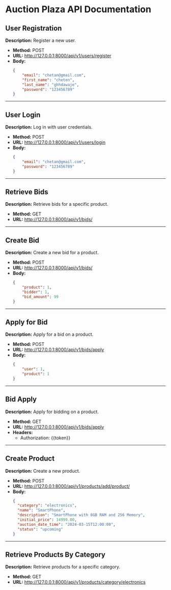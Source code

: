 # Auction Plaza API Documentation

## User Registration

**Description:** Register a new user.

- **Method:** POST
- **URL:** http://127.0.0.1:8000/api/v1/users/register
- **Body:**
  ```json
  {
      "email": "chetan@gmail.com",
      "first_name": "cheten",
      "last_name": "ghhdawaje",
      "password": "123456789"
  }
  
---

## User Login

**Description:** Log in with user credentials.

- **Method:** POST
- **URL:** http://127.0.0.1:8000/api/v1/users/login
- **Body:**
  ```json
  {
      "email": "chetan@gmail.com",
      "password": "123456789"
  }

---

## Retrieve Bids

**Description:** Retrieve bids for a specific product.

- **Method:** GET
- **URL:** http://127.0.0.1:8000/api/v1/bids/

---

## Create Bid

**Description:** Create a new bid for a product.

- **Method:** POST
- **URL:** http://127.0.0.1:8000/api/v1/bids/
- **Body:**
  ```json
  {
      "product": 1,
      "bidder": 1,
      "bid_amount": 99
  }
  
---

## Apply for Bid

**Description:** Apply for a bid on a product.

- **Method:** POST
- **URL:** http://127.0.0.1:8000/api/v1/bids/apply
- **Body:**
  ```json
  {
      "user": 1,
      "product": 1
  }
  
---

## Bid Apply

**Description:** Apply for bidding on a product.

- **Method:** GET
- **URL:** http://127.0.0.1:8000/api/v1/bids/apply
- **Headers:** 
  - Authorization: {{token}}

---

## Create Product

**Description:** Create a new product.

- **Method:** POST
- **URL:** http://127.0.0.1:8000/api/v1/products/add/product/
- **Body:**
  ```json
  {
    "category": "electronics",
    "name": "SmartPhone",
    "description": "SmartPhone with 8GB RAM and 256 Memory",
    "initial_price": 14999.00,
    "auction_date_time": "2024-03-15T12:00:00",
    "status": "upcoming"
  }
  
---
## Retrieve Products By Category

**Description:** Retrieve products for a specific category.

- **Method:** GET
- **URL:** http://127.0.0.1:8000/api/v1/products/category/electronics

